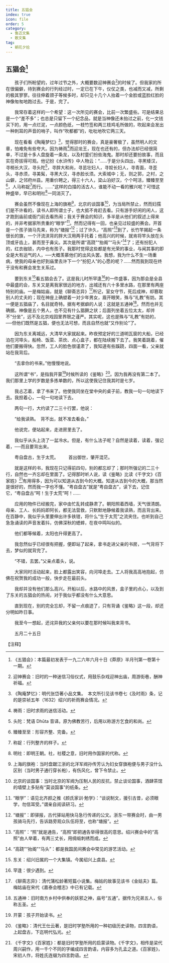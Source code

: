 ```yaml
---
title: 五猖会
index: true
icon: file
order: 5
category:
  - 鲁迅文集
  - 散文集
tag:  
  - 朝花夕拾
---
```


## 五猖会[^1]

　　孩子们所盼望的，过年过节之外，大概要数迎神赛会[^2]的时候了。但我家的所在很偏僻，待到赛会的行列经过时，一定已在下午，仪仗之类，也减而又减，所剩的极其寥寥。往往伸着颈子等候多时，却只见十几个人抬着一个金脸或蓝脸红脸的神像匆匆地跑过去。于是，完了。

　　我常存着这样的一个希望：这一次所见的赛会，比前一次繁盛些。可是结果总是一个“差不多”；也总是只留下一个纪念品，就是当神像还未抬过之前，化一文钱买下的，用一点烂泥，一点颜色纸，一枝竹签和两三枝鸡毛所做的，吹起来会发出一种刺耳的声音的哨子，叫作“吹都都”的，吡吡地吹它两三天。

　　现在看看《陶庵梦忆》[^3]，觉得那时的赛会，真是豪奢极了，虽然明人的文章，怕难免有些夸大。因为祷雨[^4]而迎龙王，现在也还有的，但办法却已经很简单，不过是十多人盘旋着一条龙，以及村童们扮些海鬼。那时却还要扮故事，而且实在奇拔得可观。他记扮《水浒传》中人物云：“……于是分头四出，寻黑矮汉，寻梢长大汉，寻头陀[^5]，寻胖大和尚，寻茁壮妇人，寻姣长妇人，寻青面，寻歪头，寻赤须，寻美髯，寻黑大汉，寻赤脸长须。大索城中；无，则之郭，之村，之山僻，之邻府州县。用重价聘之，得三十六人，梁山泊好汉，个个呵活，臻臻至至[^6]，人马称娖[^7]而行。……”这样的白描的活古人，谁能不动一看的雅兴呢？可惜这种盛举，早已和明社[^8]一同消灭了。

　　赛会虽然不像现在上海的旗袍[^9]，北京的谈国事[^10]，为当局所禁止，然而妇孺们是不许看的，读书人即所谓士子，也大抵不肯赶去看。只有游手好闲的闲人，这才跑到庙前或衙门前去看热闹；我关于赛会的知识，多半是从他们的叙述上得来的，并非考据家所贵重的“眼学”[^11]。然而记得有一回，也亲见过较盛的赛会。开首是一个孩子骑马先来，称为“塘报”[^12]；过了许久，“高照”[^13]到了，长竹竿揭起一条很长的旗，一个汗流浃背的胖大汉用两手托着；他高兴的时候，就肯将竿头放在头顶或牙齿上，甚而至于鼻尖。其次是所谓“高跷”“抬阁”“马头”[^14]了；还有扮犯人的，红衣枷锁，内中也有孩子。我那时觉得这些都是有光荣的事业，与闻其事的即全是大有运气的人，──大概羡慕他们的出风头罢。我想，我为什么不生一场重病，使我的母亲也好到庙里去许下一个“扮犯人”的心愿的呢？……然而我到现在终于没有和赛会发生关系过。

　　要到东关[^15]看五猖会去了。这是我儿时所罕逢[^16]的一件盛事，因为那会是全县中最盛的会，东关又是离我家很远的地方，出城还有六十多里水路，在那里有两座特别的庙。一是梅姑庙，就是《聊斋志异》[^17]所记，室女守节，死后成神，却篡取别人的丈夫的；现在神座上确塑着一对少年男女，眉开眼笑，殊与“礼教”有妨。其一便是五猖庙了，名目就奇特。据有考据癖的人说：这就是五通神[^18]。然而也并无确据。神像是五个男人，也不见有什么猖獗之状；后面列坐着五位太太，却并不“分坐”，远不及北京戏园里界限之谨严。其实呢，这也是殊与“礼教”有妨的，──但他们既然是五猖，便也无法可想，而且自然也就“又作别论”了。

　　因为东关离城远，大清早大家就起来。昨夜预定好的三道明瓦窗的大船，已经泊在河埠头，船椅、饭菜、茶炊、点心盒子，都在陆续搬下去了。我笑着跳着，催他们要搬得快。忽然，工人的脸色很谨肃了，我知道有些蹊跷，四面一看，父亲就站在我背后。

　　“去拿你的书来。”他慢慢地说。

　　这所谓“书”，是指我开蒙[^19]时候所读的《鉴略》[^20]。因为我再没有第二本了。我们那里上学的岁数是多拣单数的，所以这使我记住我其时是七岁。

　　我忐忑着，拿了书来了。他使我同坐在堂中央的桌子前，教我一句一句地读下去。我担着心，一句一句地读下去。

　　两句一行，大约读了二三十行罢，他说：

　　“给我读熟。　背不出，就不准去看会。”

　　他说完，便站起来，走进房里去了。

　　我似乎从头上浇了一盆冷水。但是，有什么法子呢？自然是读着，读着，强记着，──而且要背出来。

　　粤自盘古，生于太荒。
　　首出御世，肇开混茫。

　　就是这样的书，我现在只记得前四句，别的都忘却了；那时所强记的二三十行，自然也一齐忘却在里面了。记得那时听人说，读《鉴略》比读《千字文》《百家姓》[^21]有用得多，因为可以知道从古到今的大概。知道从古到今的大概，那当然是很好的，然而我一字也不懂。“粤自盘古”就是“粤自盘古”，读下去，记住它，“粤自盘古”呵！生于太荒”呵！……

　　应用的物件已经搬完，家中由忙乱转成静肃了。朝阳照着西墙，天气很清朗。母亲、工人、长妈妈即阿长，都无法营救，只默默地静候着我读熟，而且背出来。在百静中，我似乎头里要伸出许多铁钳，将什么“生于太荒”之流夹住。也听到自己急急诵读的声音发着抖，仿佛深秋的蟋蟀，在夜中鸣叫似的。

　　他们都等候着，太阳也升得更高了。

　　我忽然似乎已经很有把握，便即站了起来，拿书走进父亲的书房，一气背将下去，梦似的就背完了。

　　“不错，去罢。”父亲点着头，说。

　　大家同时活动起来，脸上都露出笑容，向河埠走去。工人将我高高地抱起，仿佛在祝贺我的成功一般，快步走在最前头。

　　我却并没有他们那么高兴。开船以后，水路中的风景，盒子里的点心，以及到了东关的五猖会的热闹，对于我似乎都没有什么大意思。

　　直到现在，别的完全忘却，不留一点痕迹了，只有背诵《鉴略》这一段，却还分明如昨日事。

　　我至今一想起，还诧异我的父亲何以要在那时候叫我来背书。

　　五月二十五日

【注释】

[^1]:《五猖会》：本篇最初发表于一九二六年六月十日《莽原》半月刊第一卷第十一期。

[^2]: 迎神赛会：旧时的一种迷信习俗仪式，用鼓乐杂戏迎神出庙，周游街巷，酬神祈福。

[^3]:《陶庵梦忆》：明代张岱著小品文集。　本文所引见该书卷七《及时雨》条，记的是崇祯五年（1632）绍兴的祈雨赛会情况。

[^4]: 祷雨：旧时求雨的迷信活动。

[^5]: 头陀：梵语 Dhūta 音译。原为佛教苦行，后用以称游方乞食的和尚。

[^6]: 臻臻至至：形容齐整、完备。

[^7]: 称娖：行列整齐的样子。

[^8]: 明社：即明王朝。社，社稷之意，旧时用作国家的代称。

[^9]: 上海的旗袍：当时盘踞江浙的北洋军阀孙传芳认为妇女穿旗袍便与男子没什么区别（当时男子通行穿长袍），有伤风化，曾下令禁止。

[^10]: 北京的谈国事：当时北京的军阀为压制人民的反抗，禁止谈论国事，酒肆茶馆的墙壁上多贴有“莫谈国事”的纸条。

[^11]:“眼学”：语见北齐颜之推《颜氏家训·勉学》：“谈说制文，援引古昔，必须眼学，勿信耳受。”谓亲自阅读研习。

[^12]:“塘报”：即驿报，古代驿站用快马急行传递的公文。浙东一带赛会时，由一男孩骑马先行，告诉路旁观众队伍将至，也称“塘报”。

[^13]:“高照”：“照”就是通告，“高照”即把通告举得很高的意思。绍兴赛会中的“高照”由人举着，有两三丈长，用绸缎刺绣而成。

[^14]:“高跷”“抬阁”“马头”：都是我国民间赛会中常见的游艺活动。

[^15]: 东关：绍兴旧属的一个大集镇。今属绍兴上虞县。

[^16]: 罕逢：很少遇到。

[^17]:《聊斋志异》：清代蒲松龄著短篇小说集。梅姑的故事见该书《金姑夫》篇。梅姑庙在宋代《嘉泰会稽志》中已有记载。

[^18]: 五通神：旧时南方乡村中供奉的妖邪之神，庙号“五通”。据传为兄弟五人，俗称五圣。

[^19]: 开蒙：孩子开始读书。

[^20]:《鉴略》：清代王仕云著，是旧时学塾所用的一种初级历史读物，四言韵语，上起盘古，下迄明代弘光。

[^21]:《千字文》《百家姓》：都是旧时学塾所用的启蒙读物。《千字文》，相传是梁代周兴嗣作，用一千个不同的字编成四言韵语，内容多为孔孟之道。《百家姓》，宋初人作，将姓氏连缀为四言韵语。
